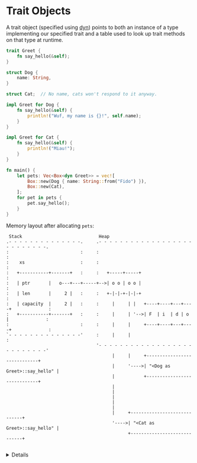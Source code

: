 # Trait Objects


A trait object (specified using [dyn](https://doc.rust-lang.org/std/keyword.dyn.html)) points to
both an instance of a type implementing our specified trait and a table used to look up trait
methods on that type at runtime.

```rust
trait Greet {
    fn say_hello(&self);
}

struct Dog {
    name: String,
}

struct Cat;  // No name, cats won't respond to it anyway.

impl Greet for Dog {
    fn say_hello(&self) {
        println!("Wuf, my name is {}!", self.name);
    }
}

impl Greet for Cat {
    fn say_hello(&self) {
        println!("Miau!");
    }
}

fn main() {
    let pets: Vec<Box<dyn Greet>> = vec![
        Box::new(Dog { name: String::from("Fido") }),
        Box::new(Cat),
    ];
    for pet in pets {
        pet.say_hello();
    }
}
```


Memory layout after allocating `pets`:

```bob
 Stack                             Heap
.- - - - - - - - - - - - - -.     .- - - - - - - - - - - - - - - - - - - - - - - - - -.
:                           :     :                                                   :
:    xs                     :     :                                                   :
:   +-----------+-------+   :     :   +-----+-----+                                   :
:   | ptr       |   o---+---+-----+-->| o o | o o |                                   :
:   | len       |     2 |   :     :   +-|-|-+-|-|-+                                   :
:   | capacity  |     2 |   :     :     |     | |   +----+----+---+----+              :
:   +-----------+-------+   :     :     |     | '-->| F  | i  | d | o  |              :
:                           :     :     |     |     +----+----+---+----+              :
`- - - - - - - - - - - - - -'     :     |     |                                       :
                                  '- - - - - - - - - - - - - - - - - - - - - - - - - -'
                                        |     |     +-----------------------------+    
                                        |     '---->| "<Dog as Greet>::say_hello" |    
                                        |           +-----------------------------+    
                                        |                                              
                                        |                                              
                                        |                                              
                                        |                                              
                                        |                                              
                                        |     +-----------------------------+          
                                        '---->| "<Cat as Greet>::say_hello" |          
                                              +-----------------------------+         
                                  

```

<details>

* You did not get into that issue in your `Shapes` excercise in Day-2 because you used an enum.

* Trait objects aren’t as generally useful as objects in other languages: their specific purpose is to allow abstraction across common behavior.

* [Object Safety](https://doc.rust-lang.org/reference/items/traits.html#object-safety): Not every Trait can be made into a Trait Object. 

* With trait objects, you get dynamic dispatch. This is as opposed to monomorphization that provides static dispatch.
  * Static dispatch: the compiler knows what method you’re calling at compile time.
  * Dynamic dispatch: the compiler can’t tell at compile time which method you’re calling, but emits code that at runtime will figure out which method to call.

</details>